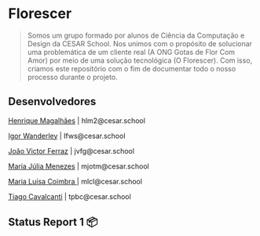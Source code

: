 # Florescer
>Somos um grupo formado por alunos de Ciência da Computação e Design da CESAR School. 
>Nos unimos com o propósito de solucionar uma problemática de um cliente real (A ONG Gotas de Flor Com Amor) por meio de uma solução tecnológica (O Florescer). 
>Com isso, criamos este repositório com o fim de documentar todo o nosso processo durante o projeto.

<h2>Desenvolvedores</h2>

<p><a href="https://github.com/Henrique-12345">Henrique Magalhães</a> | hlm2@cesar.school</p>
<p><a href="https://github.com/igorfwds">Igor Wanderley</a> | Ifws@cesar.school</p>
<p><a href="https://github.com/JoaovfGoncalves">João Victor Ferraz</a> | jvfg@cesar.school</p>
<p><a href="https://github.com/mjuliamenezes">Maria Júlia Menezes</a> | mjotm@cesar.school</p>
<p><a href="https://github.com/Malucoimbr">Maria Luísa Coimbra </a> | mlcl@cesar.school</p>
<p><a href="https://github.com/Tiagopbc">Tiago Cavalcanti</a> | tpbc@cesar.school</p>

<h2>Status Report 1 📦</h2>

